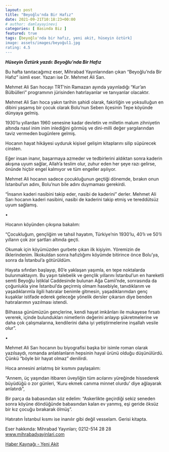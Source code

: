 ```yaml
---
layout: post
title: "Beyoğlu'nda Bir Hafız"
date: 2021-09-21T10:18:23+00:00
# author: damlayayinevi
categories: [ Basında Biz ]
featured: true
tags: [beyoğlu'nda bir hafız, yeni akit, hüseyin öztürk]
image: assets/images/beyoğul1.jpg
rating: 4.5
---
```


***Hüseyin Öztürk yazdı: Beyoğlu’nda Bir Hafız*** 

Bu hafta tanıtacağımız eser, Mihrabad Yayınlarından çıkan “Beyoğlu’nda Bir Hafız” isimli eser. Yazarı ise Dr. Mehmet Ali Sarı.

Mehmet Ali Sarı hocayı TRT’nin Ramazan ayında yayınladığı “Kur’an Bülbülleri” programının jürisinden hatırlayanlar ve tanıyanlar olacaktır.

Mehmet Ali Sarı hoca yakın tarihin şahidi olarak, fakirliğin ve yoksulluğun en dibini yaşamış bir çocuk olarak Bolu’nun Seben ilçesinin Tepe köyünde dünyaya gelmiş.

1930’lu yıllardan 1960 senesine kadar devletin ve milletin malum zihniyetin altında nasıl inim inim inlediğini görmüş ve dini-milli değer yargılarından taviz vermeden bugünlere gelmiş.

Hocanın hayat hikâyesi uyduruk kişisel gelişim kitaplarını silip süpürecek cinsten.

Eğer insan inanır, başarmaya azmeder ve tedbirlerini aldıktan sonra kaderin akışına uyum sağlar, Allah’a teslim olur, zuhur eden her şeye razı gelirse, önünde hiçbir engel kalmıyor ve tüm engeller aşılıyor.

Mehmet Ali hocanın sadece çocukluğunun geçtiği dönemde, bırakın onun İstanbul’un adını, Bolu’nun bile adını duymaması gerekirdi.

“İnsanın kaderi nasibini takip eder, nasibi de kaderini” derler. Mehmet Ali Sarı hocanın kaderi nasibini, nasibi de kaderini takip etmiş ve tereddütsüz uyum sağlamış.

•

Hocanın köyünden çıkışına bakalım:

“Çocukluğum, gençliğim ve tahsil hayatım, Türkiye’nin 1930’lu, 40’lı ve 50’li yılların çok zor şartları altında geçti.

Okumak için köyümüzden gurbete çıkan ilk kişiyim. Yöremizin de ilklerindenim. İlkokuldan sonra hafızlığımı köyümde bitirince önce Bolu’ya, sonra da İstanbul’a götürüldüm.

Hayata sıfırdan başlayıp, 80’e yaklaşan yaşımla, en tepe noktalarda bulunmaktayım. Bu yaşın talebelik ve gençlik yıllarını İstanbul’un en hareketli semti Beyoğlu İstiklal Caddesinde bulunan Ağa Camii’nde, sonrasında da çoğunlukla yine İstanbul’da geçirmiş olmam hasebiyle, tanıdıklarım ve yaşadıklarımla ilgili hatıralar benimle gitmesin, yaşadıklarımdan genç kuşaklar istifade ederek geleceğe yönelik dersler çıkarsın diye benden hatıralarımın yazılması istendi.

Bilhassa günümüzün gençlerine, kendi hayat imkânları ile mukayese fırsatı vererek, içinde bulundukları nimetlerin değerini anlayıp şükretmelerine ve daha çok çalışmalarına, kendilerini daha iyi yetiştirmelerine inşallah vesile olur”.

•

Mehmet Ali Sarı hocanın bu biyografisi başka bir isimle roman olarak yazılsaydı, romanda anlatılanların hepsinin hayal ürünü olduğu düşünülürdü. Çünkü “böyle bir hayat olmaz” denilirdi.

Hoca annesini anlatmış bir kısmını paylaşalım:

“Annem, üç yaşından itibaren üveyliğin tüm acılarını yüreğinde hissederek büyüdüğü o zor günleri, ‘Kuru ekmek canıma minnet olurdu’ diye ağlayarak anlatırdı”,

Bir parça da babasından söz edelim: “Askerlikte geçirdiği sekiz seneden sonra köyüne döndüğünde babasından kalan ev yanmış, eşi geride öksüz bir kız çocuğu bırakarak ölmüş”.

Hatıratın İstanbul kısmı ise inanılır gibi değil vesselam. Gerisi kitapta.

Eser hakkında: Mihrabad Yayınları; 0212-514 28 28 www.mihrabadyayinlari.com

[Haber Kaynağı - Yeni Akit](https://www.yeniakit.com.tr/yazarlar/huseyin-ozturk/beyoglunda-bir-hafiz-36954.html)

